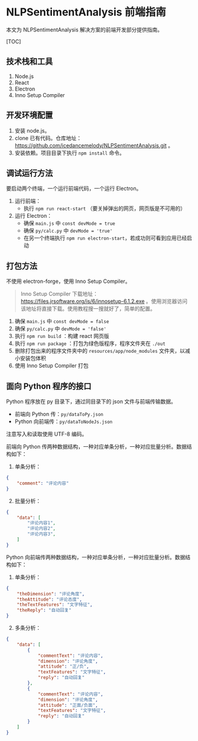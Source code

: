# NLPSentimentAnalysis 前端指南

本文为 NLPSentimentAnalysis 解决方案的前端开发部分提供指南。

[TOC]

## 技术栈和工具

1. Node.js
2. React
3. Electron
4. Inno Setup Compiler

## 开发环境配置

1. 安装 node.js。
2. clone 已有代码。仓库地址： https://github.com/icedancemelody/NLPSentimentAnalysis.git 。
3. 安装依赖。项目目录下执行 `npm install` 命令。

## 调试运行方法

要启动两个终端，一个运行前端代码，一个运行 Electron。

1. 运行前端：
   - 执行 `npm run react-start` （要关掉弹出的网页，网页版是不可用的）
2. 运行 Electron：
   - 确保 `main.js` 中 `const devMode = true`
   - 确保 `py/calc.py` 中 `devMode = 'true'`
   - 在另一个终端执行 `npm run electron-start`，若成功则可看到应用已经启动

## 打包方法

不使用 electron-forge，使用 Inno Setup Compiler。

> Inno Setup Compiler 下载地址：https://files.jrsoftware.org/is/6/innosetup-6.1.2.exe 。使用浏览器访问该地址将直接下载。使用教程搜一搜就好了，简单的配置。

1. 确保 `main.js` 中 `const devMode = false`
2. 确保 `py/calc.py` 中 `devMode = 'false'`
3. 执行 `npm run build` ：构建 react 网页版
4. 执行 `npm run package` ：打包为绿色版程序，程序文件夹在 `./out`
5. 删除打包出来的程序文件夹中的 `resources/app/node_modules` 文件夹，以减小安装包体积
6. 使用 Inno Setup Compiler 打包

## 面向 Python 程序的接口

Python 程序放在 py 目录下，通过同目录下的 json 文件与前端传输数据。

- 前端向 Python 传：`py/dataToPy.json`
- Python 向前端传：`py/dataToNodeJs.json`

注意写入和读取使用 UTF-8 编码。

前端向 Python 传两种数据结构，一种对应单条分析，一种对应批量分析。数据结构如下：

1. 单条分析：

```json
{
    "comment": "评论内容"
}
```

2. 批量分析：

```json
{
    "data": [
        "评论内容1",
        "评论内容2",
        "评论内容3",
    ]
}
```

Python 向前端传两种数据结构，一种对应单条分析，一种对应批量分析。数据结构如下：

1. 单条分析：

```json
{
    "theDimension": "评论角度",
    "theAttitude": "评论态度",
    "theTextFeatures": "文字特征",
    "theReply": "自动回复"
}
```

2. 多条分析：

```json
{
    "data": [
        {
            "commentText": "评论内容",
            "dimension": "评论角度",
            "attitude": "正/负",
            "textFeatures": "文字特征",
            "reply": "自动回复"
        },
        {
            "commentText": "评论内容",
            "dimension": "评论角度",
            "attitude": "正面/负面",
            "textFeatures": "文字特征",
            "reply": "自动回复"
        }
    ]
}
```

